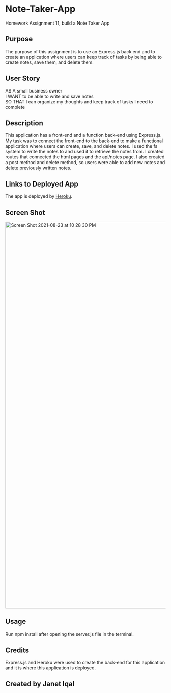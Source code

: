 # Note-Taker-App
Homework Assignment 11, build a Note Taker App
## Purpose
The purpose of this assignment is to use an Express.js back end and to create an application where users can keep track of tasks by being able to create notes, save them, and delete them. 
## User Story
AS A small business owner </br>
I WANT to be able to write and save notes </br>
SO THAT I can organize my thoughts and keep track of tasks I need to complete
## Description
This application has a front-end and a function back-end using Express.js. My task was to connect the front-end to the back-end to make a functional application where users can create, save, and delete notes. I used the fs system to write the notes to and used it to retrieve the notes from. I created routes that connected the html pages and the api/notes page. I also created a post method and delete method, so users were able to add new notes and delete previously written notes. 
## Links to Deployed App
The app is deployed by [Heroku](https://note-taker-appji.herokuapp.com/).
## Screen Shot
<img width="1210" alt="Screen Shot 2021-08-23 at 10 28 30 PM" src="https://user-images.githubusercontent.com/84414488/130556375-1906a749-8afa-490a-b1db-37def0842553.png">

## Usage
Run npm install after opening the server.js file in the terminal. 
## Credits
Express.js and Heroku were used to create the back-end for this application and it is where this application is deployed. 
## Created by Janet Iqal
